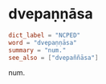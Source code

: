 # dvepaṇṇāsa

``` toml
dict_label = "NCPED"
word = "dvepaṇṇāsa"
summary = "num."
see_also = ["dvepaññāsa"]
```

num.

